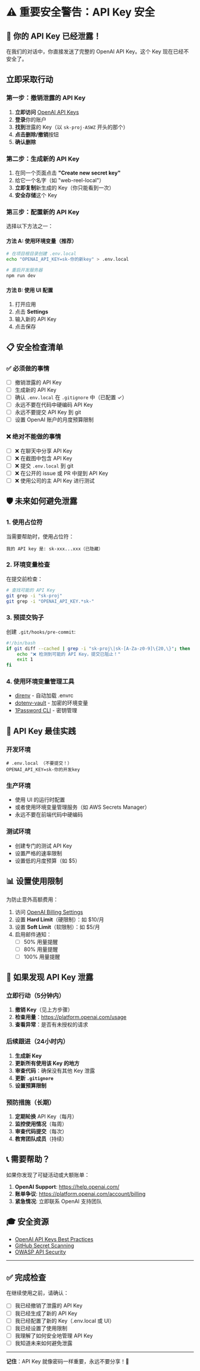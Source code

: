# ⚠️ 重要安全警告：API Key 安全

## 🚨 你的 API Key 已经泄露！

在我们的对话中，你直接发送了完整的 OpenAI API Key。这个 Key 现在已经不安全了。

## 立即采取行动

### 第一步：撤销泄露的 API Key

1. **立即访问** [OpenAI API Keys](https://platform.openai.com/api-keys)
2. **登录**你的账户
3. **找到**泄露的 Key（以 `sk-proj-ASWZ` 开头的那个）
4. **点击删除/撤销**按钮
5. **确认删除**

### 第二步：生成新的 API Key

1. 在同一个页面点击 **"Create new secret key"**
2. 给它一个名字（如 "web-reel-local"）
3. **立即复制**新生成的 Key（你只能看到一次）
4. **安全存储**这个 Key

### 第三步：配置新的 API Key

选择以下方法之一：

#### 方法 A: 使用环境变量（推荐）

```bash
# 在项目根目录创建 .env.local
echo "OPENAI_API_KEY=sk-你的新key" > .env.local

# 重启开发服务器
npm run dev
```

#### 方法 B: 使用 UI 配置

1. 打开应用
2. 点击 **Settings**
3. 输入新的 API Key
4. 点击保存

## 📋 安全检查清单

### ✅ 必须做的事情

- [ ] 撤销泄露的 API Key
- [ ] 生成新的 API Key
- [ ] 确认 `.env.local` 在 `.gitignore` 中（已配置 ✓）
- [ ] 永远不要在代码中硬编码 API Key
- [ ] 永远不要提交 API Key 到 git
- [ ] 设置 OpenAI 账户的月度预算限制

### ❌ 绝对不能做的事情

- [ ] ❌ 在聊天中分享 API Key
- [ ] ❌ 在截图中包含 API Key
- [ ] ❌ 提交 `.env.local` 到 git
- [ ] ❌ 在公开的 issue 或 PR 中提到 API Key
- [ ] ❌ 使用公司的主 API Key 进行测试

## 🛡️ 未来如何避免泄露

### 1. 使用占位符

当需要帮助时，使用占位符：

```
我的 API key 是: sk-xxx...xxx（已隐藏）
```

### 2. 环境变量检查

在提交前检查：

```bash
# 查找可能的 API Key
git grep -i "sk-proj"
git grep -i "OPENAI_API_KEY.*sk-"
```

### 3. 预提交钩子

创建 `.git/hooks/pre-commit`:

```bash
#!/bin/bash
if git diff --cached | grep -i "sk-proj\|sk-[A-Za-z0-9]\{20,\}"; then
    echo "❌ 检测到可能的 API Key，提交已阻止！"
    exit 1
fi
```

### 4. 使用环境变量管理工具

- [direnv](https://direnv.net/) - 自动加载 .envrc
- [dotenv-vault](https://www.dotenv.org/) - 加密的环境变量
- [1Password CLI](https://developer.1password.com/docs/cli) - 密钥管理

## 🔐 API Key 最佳实践

### 开发环境

```env
# .env.local （不要提交！）
OPENAI_API_KEY=sk-你的开发key
```

### 生产环境

- 使用 UI 的运行时配置
- 或者使用环境变量管理服务（如 AWS Secrets Manager）
- 永远不要在前端代码中硬编码

### 测试环境

- 创建专门的测试 API Key
- 设置严格的速率限制
- 设置低的月度预算（如 $5）

## 📊 设置使用限制

为防止意外高额费用：

1. 访问 [OpenAI Billing Settings](https://platform.openai.com/account/billing/limits)
2. 设置 **Hard Limit**（硬限制）：如 $10/月
3. 设置 **Soft Limit**（软限制）：如 $5/月
4. 启用邮件通知：
   - [ ] 50% 用量提醒
   - [ ] 80% 用量提醒
   - [ ] 100% 用量提醒

## 🚨 如果发现 API Key 泄露

### 立即行动（5分钟内）

1. **撤销 Key**（见上方步骤）
2. **检查用量**：https://platform.openai.com/usage
3. **查看异常**：是否有未授权的请求

### 后续跟进（24小时内）

1. **生成新 Key**
2. **更新所有使用该 Key 的地方**
3. **审查代码**：确保没有其他 Key 泄露
4. **更新 `.gitignore`**
5. **设置预算限制**

### 预防措施（长期）

1. **定期轮换** API Key（每月）
2. **监控使用情况**（每周）
3. **审查代码提交**（每次）
4. **教育团队成员**（持续）

## 📞 需要帮助？

如果你发现了可疑活动或大额账单：

1. **OpenAI Support**: https://help.openai.com/
2. **账单争议**: https://platform.openai.com/account/billing
3. **紧急情况**: 立即联系 OpenAI 支持团队

## 🎓 安全资源

- [OpenAI API Keys Best Practices](https://platform.openai.com/docs/guides/safety-best-practices)
- [GitHub Secret Scanning](https://docs.github.com/en/code-security/secret-scanning)
- [OWASP API Security](https://owasp.org/www-project-api-security/)

---

## ✅ 完成检查

在继续使用之前，请确认：

- [ ] 我已经撤销了泄露的 API Key
- [ ] 我已经生成了新的 API Key
- [ ] 我已经配置了新的 Key（.env.local 或 UI）
- [ ] 我已经设置了使用限制
- [ ] 我理解了如何安全地管理 API Key
- [ ] 我知道未来如何避免泄露

---

**记住**：API Key 就像密码一样重要，永远不要分享！🔐
